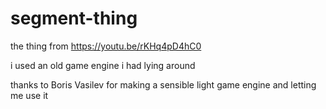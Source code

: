 # segment-thing

the thing from https://youtu.be/rKHq4pD4hC0

i used an old game engine i had lying around

thanks to Boris Vasilev for making a sensible light game engine and letting me use it
